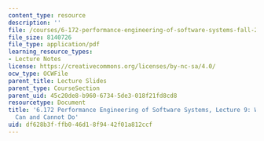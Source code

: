 ```yaml
---
content_type: resource
description: ''
file: /courses/6-172-performance-engineering-of-software-systems-fall-2018/df628b3fffb046d18f9442f01a812ccf_MIT6_172F18_lec9.pdf
file_size: 8140726
file_type: application/pdf
learning_resource_types:
- Lecture Notes
license: https://creativecommons.org/licenses/by-nc-sa/4.0/
ocw_type: OCWFile
parent_title: Lecture Slides
parent_type: CourseSection
parent_uid: 45c20de8-b960-6734-5de3-018f21fd8cd8
resourcetype: Document
title: '6.172 Performance Engineering of Software Systems, Lecture 9: What Compilers
  Can and Cannot Do'
uid: df628b3f-ffb0-46d1-8f94-42f01a812ccf
---
```


